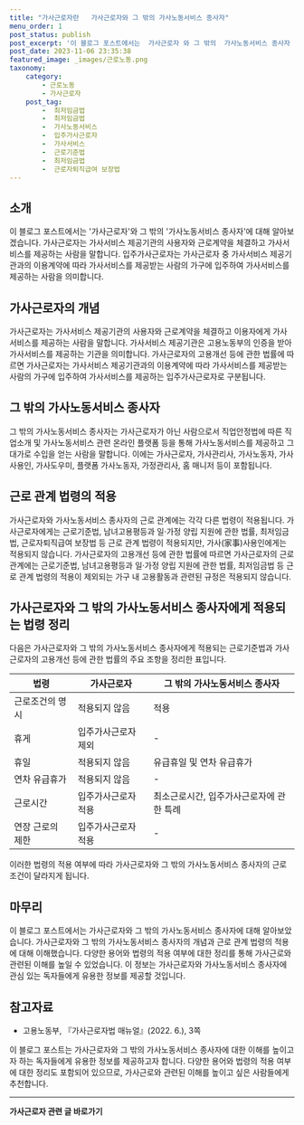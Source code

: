 ```yaml
---
title: "가사근로자란   가사근로자와 그 밖의 가사노동서비스 종사자"
menu_order: 1
post_status: publish
post_excerpt: '이 블로그 포스트에서는  가사근로자 와 그 밖의  가사노동서비스 종사자 에 대해 알아보겠습니다. 가사근로자는 가사서비스 제공기관의 사용자와 근로계약을 체결하고 가사서비스를 제공하는 사람을 말합니다. 입주가사근로자는 가사근로자 중 가사서비스 제공기관과의 이용계약에 따라 가사서비스를 제공받는 사람의 가구에 입주하여 가사서비스를 제공하는 사람을 의미합니다.'
post_date: 2023-11-06 23:35:38
featured_image: _images/근로노동.png
taxonomy:
    category:
        - 근로노동
        - 가사근로자
    post_tag:
        -  최저임금법
        -  최저임금법
        -  가사노동서비스
        -  입주가사근로자
        -  가사서비스
        -  근로기준법
        -  최저임금법
        -  근로자퇴직급여 보장법
---
```



## 소개
이 블로그 포스트에서는 '가사근로자'와 그 밖의 '가사노동서비스 종사자'에 대해 알아보겠습니다. 가사근로자는 가사서비스 제공기관의 사용자와 근로계약을 체결하고 가사서비스를 제공하는 사람을 말합니다. 입주가사근로자는 가사근로자 중 가사서비스 제공기관과의 이용계약에 따라 가사서비스를 제공받는 사람의 가구에 입주하여 가사서비스를 제공하는 사람을 의미합니다.

## 가사근로자의 개념
가사근로자는 가사서비스 제공기관의 사용자와 근로계약을 체결하고 이용자에게 가사서비스를 제공하는 사람을 말합니다. 가사서비스 제공기관은 고용노동부의 인증을 받아 가사서비스를 제공하는 기관을 의미합니다. 가사근로자의 고용개선 등에 관한 법률에 따르면 가사근로자는 가사서비스 제공기관과의 이용계약에 따라 가사서비스를 제공받는 사람의 가구에 입주하여 가사서비스를 제공하는 입주가사근로자로 구분됩니다.

## 그 밖의 가사노동서비스 종사자
그 밖의 가사노동서비스 종사자는 가사근로자가 아닌 사람으로서 직업안정법에 따른 직업소개 및 가사노동서비스 관련 온라인 플랫폼 등을 통해 가사노동서비스를 제공하고 그 대가로 수입을 얻는 사람을 말합니다. 이에는 가사근로자, 가사관리사, 가사노동자, 가사사용인, 가사도우미, 플랫폼 가사노동자, 가정관리사, 홈 매니저 등이 포함됩니다.

## 근로 관계 법령의 적용
가사근로자와 가사노동서비스 종사자의 근로 관계에는 각각 다른 법령이 적용됩니다. 가사근로자에게는 근로기준법, 남녀고용평등과 일·가정 양립 지원에 관한 법률, 최저임금법, 근로자퇴직급여 보장법 등 근로 관계 법령이 적용되지만, 가사(家事)사용인에게는 적용되지 않습니다. 가사근로자의 고용개선 등에 관한 법률에 따르면 가사근로자의 근로 관계에는 근로기준법, 남녀고용평등과 일·가정 양립 지원에 관한 법률, 최저임금법 등 근로 관계 법령의 적용이 제외되는 가구 내 고용활동과 관련된 규정은 적용되지 않습니다.

## 가사근로자와 그 밖의 가사노동서비스 종사자에게 적용되는 법령 정리
다음은 가사근로자와 그 밖의 가사노동서비스 종사자에게 적용되는 근로기준법과 가사근로자의 고용개선 등에 관한 법률의 주요 조항을 정리한 표입니다.

| 법령            | 가사근로자            | 그 밖의 가사노동서비스 종사자 |
|-----------------|----------------------|----------------------------|
| 근로조건의 명시 | 적용되지 않음       | 적용                     |
| 휴게            | 입주가사근로자 제외  | -                        |
| 휴일            | 적용되지 않음       | 유급휴일 및 연차 유급휴가 |
| 연차 유급휴가   | 적용되지 않음       | -                        |
| 근로시간        | 입주가사근로자 적용 | 최소근로시간, 입주가사근로자에 관한 특례 |
| 연장 근로의 제한 | 입주가사근로자 적용 | -                        |

이러한 법령의 적용 여부에 따라 가사근로자와 그 밖의 가사노동서비스 종사자의 근로 조건이 달라지게 됩니다.

## 마무리
이 블로그 포스트에서는 가사근로자와 그 밖의 가사노동서비스 종사자에 대해 알아보았습니다. 가사근로자와 그 밖의 가사노동서비스 종사자의 개념과 근로 관계 법령의 적용에 대해 이해했습니다. 다양한 용어와 법령의 적용 여부에 대한 정리를 통해 가사근로와 관련된 이해를 높일 수 있었습니다. 이 정보는 가사근로자와 가사노동서비스 종사자에 관심 있는 독자들에게 유용한 정보를 제공할 것입니다.

## 참고자료
- 고용노동부, 『가사근로자법 매뉴얼』(2022. 6.), 3쪽

이 블로그 포스트는 가사근로자와 그 밖의 가사노동서비스 종사자에 대한 이해를 높이고자 하는 독자들에게 유용한 정보를 제공하고자 합니다. 다양한 용어와 법령의 적용 여부에 대한 정리도 포함되어 있으므로, 가사근로와 관련된 이해를 높이고 싶은 사람들에게 추천합니다.
<!-- wp:separator -->
<hr class="wp-block-separator has-alpha-channel-opacity"/>
<!-- /wp:separator -->

<!-- wp:group {"backgroundColor":"base","layout":{"type":"constrained"}} -->
<div class="wp-block-group has-base-background-color has-background"><!-- wp:paragraph {"align":"center","fontSize":"medium"} -->
<p class="has-text-align-center has-large-font-size"><strong>가사근로자 관련 글 바로가기</strong></p>
<!-- /wp:paragraph -->


<!-- wp:latest-posts
{"categories":[{"id":9531,"count":19,"description":"","link":"https://uknowlaw.com/category/%ea%b0%80%ec%82%ac%ea%b7%bc%eb%a1%9c%ec%9e%90/","name":"가사근로자","slug":"가사근로자","taxonomy":"category","parent":0,"meta":[],"_links":{"self":[{"href":"https://uknowlaw.com/wp-json/wp/v2/categories/9531"}],"collection":[{"href":"https://uknowlaw.com/wp-json/wp/v2/categories"}],"about":[{"href":"https://uknowlaw.com/wp-json/wp/v2/taxonomies/category"}],"wp:post_type":[{"href":"https://uknowlaw.com/wp-json/wp/v2/posts?categories=9531"}],"curies":[{"name":"wp","href":"https://api.w.org/{rel}","templated":true}]}}]} /--></div>
<!-- /wp:group -->
